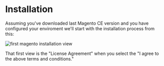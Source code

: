 # Installation

Assuming you've downloaded last Magento CE version and you have configured your enviroment we'll start with the installation process from this:

![first magento installation view](http://i.imgur.com/u5jGCEB.png)

That first view is the "License Agreement" when you select the "I agree to the above terms and conditions."